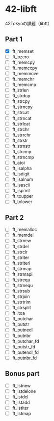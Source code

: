 # 42-libft
42Tokyoの課題（libft）

## Part 1
- [x] ft_memset
- [ ] ft_bzero
- [ ] ft_memcpy
- [ ] ft_memccpy
- [ ] ft_memmove
- [ ] ft_memchr
- [ ] ft_memcmp
- [ ] ft_strlen
- [ ] ft_strdup
- [ ] ft_strcpy
- [ ] ft_strncpy
- [ ] ft_strcat
- [ ] ft_strncat
- [ ] ft_strlcat
- [ ] ft_strchr
- [ ] ft_strrchr
- [ ] ft_strstr
- [ ] ft_strnstr
- [ ] ft_strcmp
- [ ] ft_strncmp
- [ ] ft_atoi
- [ ] ft_isalpha
- [ ] ft_isdigit
- [ ] ft_isalnum
- [ ] ft_isascii
- [ ] ft_isprint
- [ ] ft_toupper
- [ ] ft_tolower

## Part 2
- [ ] ft_memalloc
- [ ] ft_memdel
- [ ] ft_strnew
- [ ] ft_strdel
- [ ] ft_strclr
- [ ] ft_striter
- [ ] ft_striteri
- [ ] ft_strmap
- [ ] ft_strmapi
- [ ] ft_strequ
- [ ] ft_strnequ
- [ ] ft_strsub
- [ ] ft_strjoin
- [ ] ft_strtrim
- [ ] ft_strsplit
- [ ] ft_itoa
- [ ] ft_putchar
- [ ] ft_putstr
- [ ] ft_putnedl
- [ ] ft_putnbr
- [ ] ft_putchar_fd
- [ ] ft_putstr_fd
- [ ] ft_putendl_fd
- [ ] ft_putnbr_fd

## Bonus part
- [ ] ft_lstnew
- [ ] ft_lstdelone
- [ ] ft_lstdel
- [ ] ft_lstadd
- [ ] ft_lstiter
- [ ] ft_lstmap
